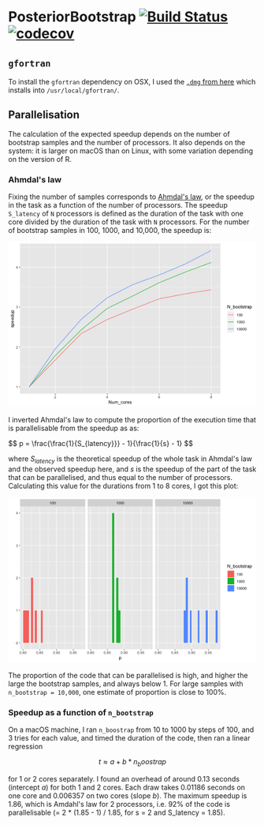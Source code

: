 PosteriorBootstrap
[![Build Status](https://travis-ci.com/alan-turing-institute/PosteriorBootstrap.svg?branch=master)](https://travis-ci.com/alan-turing-institute/PosteriorBootstrap)
[![codecov](https://codecov.io/gh/alan-turing-institute/PosteriorBootstrap/branch/master/graph/badge.svg)](https://codecov.io/gh/alan-turing-institute/PosteriorBootstrap)
==================

## `gfortran`
To install the `gfortran` dependency on OSX, I used the [`.dmg` from here](https://github.com/fxcoudert/gfortran-for-macOS/releases) which installs into `/usr/local/gfortran/`.

## Parallelisation

The calculation of the expected speedup depends on the number of bootstrap
samples and the number of processors. It also depends on the system: it is
larger on macOS than on Linux, with some variation depending on the version of
R.

### Ahmdal's law

Fixing the number of samples corresponds to [Ahmdal's
law](https://en.wikipedia.org/wiki/Ahmdal's_Law), or the speedup in the task as
a function of the number of processors. The speedup `S_latency` of `N` processors is defined as
the duration of the task with one core divided by the duration of the task with
`N` processors. For the number of bootstrap samples in
100, 1000, and 10,000, the speedup is:

![Parallelisation speedup](Speedup.png)

I inverted Ahmdal's law to compute the proportion of the execution time that is
parallelisable from the speedup as as:

$$ p = \frac{\frac{1}{S_{latency}}} - 1}{\frac{1}{s} - 1} $$

where $S_{latency}$ is the theoretical speedup of the whole task in Ahmdal's law
and the observed speedup here, and $s$ is the speedup of the part of the task
that can be parallelised, and thus equal to the number of
processors. Calculating this value for the durations from 1 to 8 cores, I got
this plot:

![Parallelisation proportion](Proportion.png)

The proportion of the code that can be parallelised is high, and higher the
large the bootstrap samples, and always below 1. For large samples with
`n_bootstrap = 10,000`, one estimate of proportion is close to 100%.

### Speedup as a function of `n_bootstrap`

On a macOS machine, I ran `n_boostrap` from 10 to 1000 by steps of 100, and 3
tries for each value, and timed the duration of the code, then ran a linear
regression

$$ t \approx a + b * n_boostrap $$

for 1 or 2 cores separately. I found an overhead of around 0.13 seconds
(intercept $a$) for both 1 and 2 cores. Each draw takes 0.01186 seconds on one
core and 0.006357 on two cores (slope $b$). The maximum speedup is 1.86, which
is Amdahl's law for 2 processors, i.e. 92% of the code is parallelisable (= 2 *
(1.85 - 1) / 1.85, for s = 2 and S_latency = 1.85).


